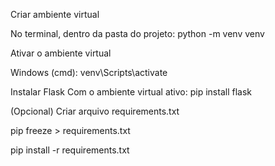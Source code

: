 Criar ambiente virtual

No terminal, dentro da pasta do projeto: 
python -m venv venv

Ativar o ambiente virtual

Windows (cmd): 
venv\Scripts\activate

Instalar Flask
Com o ambiente virtual ativo: 
pip install flask

(Opcional) Criar arquivo requirements.txt

pip freeze > requirements.txt


pip install -r requirements.txt
